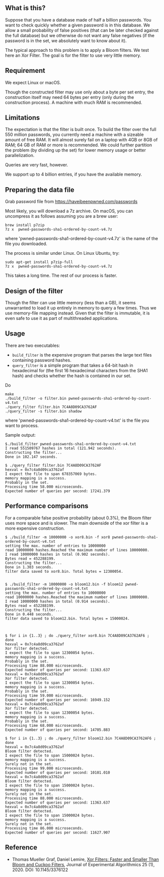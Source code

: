 
## What is this?

Suppose that you have a database made of half a billion passwords. You want to check quickly whether a given password is in this database. We allow a small probability of false positives (that can be later checked against the full database) but we otherwise do not want any false negatives (if the password is in the set, we absolutely want to know about it).

The typical approach to this problem is to apply a Bloom filters. We test here an Xor Filter. The goal is for the filter to use very little memory.


## Requirement


We expect Linux or macOS.

Though the constructed filter may use only about a byte per set entry, the construction itself may need 64 bytes per entry (only during the construction process). A machine with much RAM is recommended.

## Limitations

The expectation is that the filter is built once. To build the filter over the full 550 million passwords, you currently need a machine with a sizeable amount of free RAM. It will almost surely fail on a laptop with 4GB or 8GB of RAM; 64 GB of RAM or more is recommended. We could further partition the problem (by dividing up the set) for lower memory usage or better parallelization.

Queries are very fast, however.

We support up to 4 billion entries, if you have the available memory.


## Preparing the data file

Grab password file from
https://haveibeenpwned.com/passwords

Most likely, you will download a 7z archive. On macOS, you can
uncompress it as follows assuming you are a brew user:

```
brew install p7zip
7z x  pwned-passwords-sha1-ordered-by-count-v4.7z
```

where 'pwned-passwords-sha1-ordered-by-count-v4.7z' is the name of the file you downloaded.

The process is similar under Linux. On Linux Ubuntu, try:

```
sudo apt-get install p7zip-full
7z x  pwned-passwords-sha1-ordered-by-count-v4.7z
```

This takes a long time. The rest of our process is faster.


## Design of the filter

Though the filter can use little memory (less than a GB), it seems unwarranted to load it up entirely in memory to query a few times. Thus we use memory-file mapping instead.  Given that the filter is immutable, it is even safe to use it as part of multithreaded applications.


## Usage


There are two executables:

- `build_filter` is the expensive program that parses the large text files containing password hashes.
- `query_filter` is a simple program that takes a 64-bit hash in hexadecimal for (the first 16 hexadecimal characters from the SHA1 hash) and checks whether the hash is contained in our set.

Do 

```
make
./build_filter -o filter.bin pwned-passwords-sha1-ordered-by-count-v4.txt
./query_filter filter.bin 7C4A8D09CA3762AF
./query_filter -s filter.bin shadow
````

where 'pwned-passwords-sha1-ordered-by-count-v4.txt' is the file you want to process.

Sample output:

```
$./build_filter pwned-passwords-sha1-ordered-by-count-v4.txt
I read 551509767 hashes in total (121.942 seconds).
Constructing the filter...
Done in 102.147 seconds.

$ ./query_filter filter.bin 7C4A8D09CA3762AF
hexval = 0x7c4a8d09ca3762af
I expect the file to span 678357069 bytes.
memory mapping is a success.
Probably in the set.
Processing time 58.000 microseconds.
Expected number of queries per second: 17241.379
```


## Performance comparisons

For a comparable false positive probability (about 0.3%), the Bloom filter uses more space
and is slower. The main downside of the xor filter is a more expensive construction.


```
$ ./build_filter -m 10000000 -o xor8.bin -f xor8 pwned-passwords-sha1-ordered-by-count-v4.txt
setting the max. number of entries to 10000000
read 10000000 hashes.Reached the maximum number of lines 10000000.
I read 10000000 hashes in total (0.902 seconds).
Bytes read = 452288199.
Constructing the filter...
Done in 1.303 seconds.
filter data saved to xor8.bin. Total bytes = 12300054.


$ ./build_filter -m 10000000 -o bloom12.bin -f bloom12 pwned-passwords-sha1-ordered-by-count-v4.txt
setting the max. number of entries to 10000000
read 10000000 hashes.Reached the maximum number of lines 10000000.
I read 10000000 hashes in total (0.914 seconds).
Bytes read = 452288199.
Constructing the filter...
Done in 0.448 seconds.
filter data saved to bloom12.bin. Total bytes = 15000024.



$ for i in {1..3} ; do ./query_filter xor8.bin 7C4A8D09CA3762AF6 ; done
hexval = 0x7c4a8d09ca3762af
Xor filter detected.
I expect the file to span 12300054 bytes.
memory mapping is a success.
Probably in the set.
Processing time 88.000 microseconds.
Expected number of queries per second: 11363.637
hexval = 0x7c4a8d09ca3762af
Xor filter detected.
I expect the file to span 12300054 bytes.
memory mapping is a success.
Probably in the set.
Processing time 59.000 microseconds.
Expected number of queries per second: 16949.152
hexval = 0x7c4a8d09ca3762af
Xor filter detected.
I expect the file to span 12300054 bytes.
memory mapping is a success.
Probably in the set.
Processing time 68.000 microseconds.
Expected number of queries per second: 14705.883

$ for i in {1..3} ; do ./query_filter bloom12.bin 7C4A8D09CA3762AF6 ; done
hexval = 0x7c4a8d09ca3762af
Bloom filter detected.
I expect the file to span 15000024 bytes.
memory mapping is a success.
Surely not in the set.
Processing time 99.000 microseconds.
Expected number of queries per second: 10101.010
hexval = 0x7c4a8d09ca3762af
Bloom filter detected.
I expect the file to span 15000024 bytes.
memory mapping is a success.
Surely not in the set.
Processing time 88.000 microseconds.
Expected number of queries per second: 11363.637
hexval = 0x7c4a8d09ca3762af
Bloom filter detected.
I expect the file to span 15000024 bytes.
memory mapping is a success.
Surely not in the set.
Processing time 86.000 microseconds.
Expected number of queries per second: 11627.907
```

## Reference

* Thomas Mueller Graf,  Daniel Lemire, [Xor Filters: Faster and Smaller Than Bloom and Cuckoo Filters](https://arxiv.org/abs/1912.08258), Journal of Experimental Algorithmics 25 (1), 2020. DOI: 10.1145/3376122

